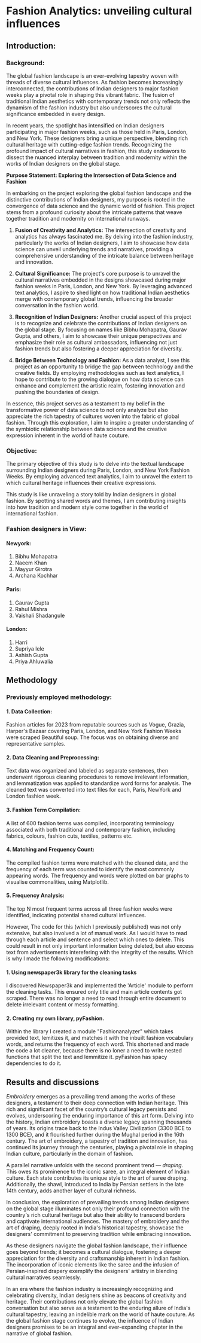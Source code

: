 # Fashion Analytics: unveiling cultural influences
## Introduction:

### Background:
The global fashion landscape is an ever-evolving tapestry woven with threads of diverse cultural influences. As fashion becomes increasingly interconnected, the contributions of Indian designers to major fashion weeks play a pivotal role in shaping this vibrant fabric. The fusion of traditional Indian aesthetics with contemporary trends not only reflects the dynamism of the fashion industry but also underscores the cultural significance embedded in every design.

In recent years, the spotlight has intensified on Indian designers participating in major fashion weeks, such as those held in Paris, London, and New York. These designers bring a unique perspective, blending rich cultural heritage with cutting-edge fashion trends. Recognizing the profound impact of cultural narratives in fashion, this study endeavors to dissect the nuanced interplay between tradition and modernity within the works of Indian designers on the global stage.


**Purpose Statement: Exploring the Intersection of Data Science and Fashion**

In embarking on the project exploring the global fashion landscape and the distinctive contributions of Indian designers, my purpose is rooted in the convergence of data science and the dynamic world of fashion. This project stems from a profound curiosity about the intricate patterns that weave together tradition and modernity on international runways.

1. **Fusion of Creativity and Analytics:** The intersection of creativity and analytics has always fascinated me. By delving into the fashion industry, particularly the works of Indian designers, I aim to showcase how data science can unveil underlying trends and narratives, providing a comprehensive understanding of the intricate balance between heritage and innovation.

2. **Cultural Significance:** The project's core purpose is to unravel the cultural narratives embedded in the designs showcased during major fashion weeks in Paris, London, and New York. By leveraging advanced text analytics, I aspire to shed light on how traditional Indian aesthetics merge with contemporary global trends, influencing the broader conversation in the fashion world.

3. **Recognition of Indian Designers:** Another crucial aspect of this project is to recognize and celebrate the contributions of Indian designers on the global stage. By focusing on names like Bibhu Mohapatra, Gaurav Gupta, and others, I aim to showcase their unique perspectives and emphasize their role as cultural ambassadors, influencing not just fashion trends but also fostering a deeper appreciation for diversity.

4. **Bridge Between Technology and Fashion:** As a data analyst, I see this project as an opportunity to bridge the gap between technology and the creative fields. By employing methodologies such as text analytics, I hope to contribute to the growing dialogue on how data science can enhance and complement the artistic realm, fostering innovation and pushing the boundaries of design.

In essence, this project serves as a testament to my belief in the transformative power of data science to not only analyze but also appreciate the rich tapestry of cultures woven into the fabric of global fashion. Through this exploration, I aim to inspire a greater understanding of the symbiotic relationship between data science and the creative expression inherent in the world of haute couture.

### Objective:
The primary objective of this study is to delve into the textual landscape surrounding Indian designers during Paris, London, and New York Fashion Weeks. By employing advanced text analytics, I aim to unravel the extent to which cultural heritage influences their creative expressions.

This study is like unraveling a story told by Indian designers in global fashion. By spotting shared words and themes, I am contributing insights into how tradition and modern style come together in the world of international fashion.

### Fashion designers in View:
#### Newyork:

1. Bibhu Mohapatra
2. Naeem Khan
3. Mayyur Girotra
4. Archana Kochhar

#### Paris:

1. Gaurav Gupta
2. Rahul Mishra
3. Vaishali Shadangule

#### London:

1. Harri
2. Supriya lele
3. Ashish Gupta
4. Priya Ahluwalia


## Methodology

### Previously employed methodology:

#### 1. Data Collection:
Fashion articles for 2023 from reputable sources such as Vogue, Grazia, Harper's Bazaar covering Paris, London, and New York Fashion Weeks were scraped Beautiful soup. The focus was on obtaining diverse and representative samples.

#### 2. Data Cleaning and Preprocessing:
Text data was organized and labeled as separate sentences, then underwent rigorous cleaning procedures to remove irrelevant information, and lemmatization was applied to standardize word forms for analysis. The cleaned text was converted into text files for each, Paris, NewYork and London fashion week.

#### 3. Fashion Term Compilation:
A list of 600 fashion terms was compiled, incorporating terminology associated with both traditional and contemporary fashion, including fabrics, colours, fashion cuts, textiles, patterns etc.

#### 4. Matching and Frequency Count:
The compiled fashion terms were matched with the cleaned data, and the frequency of each term was counted to identify the most commonly appearing words.
The frequency and words were plotted on bar graphs to visualise commonalities, using Matplotlib.

#### 5. Frequency Analysis:
The top N most frequent terms across all three fashion weeks were identified, indicating potential shared cultural influences.

However, The code for this (which I previously published) was not only extensive, but also involved a lot of manual work. As I would have to read through each article and sentence and select which ones to delete. This could result in not only important information being deleted, but also excess text from advertisements interefering with the integrity of the results. Which is why I made the following modifications:

#### 1. Using newspaper3k library for the cleaning tasks

I discovered Newspaper3k and implemented the 'Article' module to perform the cleaning tasks. This ensured only title and main article contents got scraped. There was no longer a need to read through entire document to delete irrelevant content or messy formatting. 


#### 2. Creating my own library, pyFashion.

Within the library I created a module "Fashionanalyzer" which takes provided text, lemitizes it, and matches it with the inbuilt fashion vocabulary words, and returns the frequency of each word. This shortened and made the code a lot cleaner, because there is no loner a need to write nested functions that split the text and lemmitize it. pyFashion has spacy dependencies to do it. 



## Results and discussions

*Embroidery* emerges as a prevailing trend among the works of these designers, a testament to their deep connection with Indian heritage. This rich and significant facet of the country’s cultural legacy persists and evolves, underscoring the enduring importance of this art form. Delving into the history, Indian embroidery boasts a diverse legacy spanning thousands of years. Its origins trace back to the Indus Valley Civilization (3300 BCE to 1300 BCE), and it flourished further during the Mughal period in the 16th century. The art of embroidery, a tapestry of tradition and innovation, has continued its journey through the centuries, playing a pivotal role in shaping Indian culture, particularly in the domain of fashion.

A parallel narrative unfolds with the second prominent trend — *draping*. This owes its prominence to the iconic saree, an integral element of Indian culture. Each state contributes its unique style to the art of saree draping. Additionally, the shawl, introduced to India by Persian settlers in the late 14th century, adds another layer of cultural richness.

In conclusion, the exploration of prevailing trends among Indian designers on the global stage illuminates not only their profound connection with the country's rich cultural heritage but also their ability to transcend borders and captivate international audiences. The mastery of embroidery and the art of draping, deeply rooted in India's historical tapestry, showcase the designers' commitment to preserving tradition while embracing innovation.

As these designers navigate the global fashion landscape, their influence goes beyond trends; it becomes a cultural dialogue, fostering a deeper appreciation for the diversity and craftsmanship inherent in Indian fashion. The incorporation of iconic elements like the saree and the infusion of Persian-inspired drapery exemplify the designers' artistry in blending cultural narratives seamlessly.

In an era where the fashion industry is increasingly recognizing and celebrating diversity, Indian designers shine as beacons of creativity and heritage. Their contributions not only elevate the global fashion conversation but also serve as a testament to the enduring allure of India's cultural tapestry, leaving an indelible mark on the world of haute couture. As the global fashion stage continues to evolve, the influence of Indian designers promises to be an integral and ever-expanding chapter in the narrative of global fashion.
